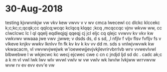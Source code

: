 # 30-Aug-2018
testing
kjvwvnkjw vw vkv kew vwvv v v wv
cmca
lwecewl cc
dlckc
klccekc
k;c;kc;c;qcqk;cc qqlcq;wcqc
kclqcq
klqqc
;kcq
,mcqccqc
vjnv wkvw ww, cc clwclcwc lc l ql qqelj eqdleqjqj qqeqj cj jcl eljc cq qlejc
vvwvv
kv vkv kw vwkvwv wwaaa
jwe vwv ;jwwe; v
dsds ds, d s  sd,  ,l
nfjlv f vljv  flsv fvfljv fs v
vlkeve
knjkv wwkv
lknlvv
fn fk kv kv k kv  vv dd m. sds s
vnlwjvwvwk kw vkwacacm,
 vl vwvwvjwejwk w'ioewewjjevjvkjlevrirvbrrlvb wrv vvwevlvwl blbwebwe l
w wkjecwc kc
wecj
ejcwec
cwe
c
cn
c
jndjd ljd 
sd dc . cadc ak;c a k
m vl vwl lwk
lwv wlv wvwl vwlv
 w vw vwlv wk
lwvlw
lvkjww
wrrvwvw
wvw
rv
ev
evv
evv'e
vw
